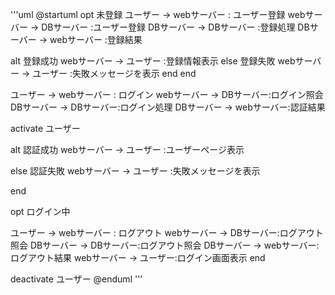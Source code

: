 
'''uml
@startuml
opt 未登録
ユーザー -> webサーバー : ユーザー登録
webサーバー -> DBサーバー :ユーザー登録
DBサーバー -> DBサーバー :登録処理
DBサーバー -> webサーバー :登録結果

alt 登録成功
webサーバー -> ユーザー :登録情報表示
else 登録失敗
webサーバー -> ユーザー :失敗メッセージを表示
end
end


ユーザー -> webサーバー : ログイン
webサーバー -> DBサーバー:ログイン照会
DBサーバー -> DBサーバー:ログイン処理
DBサーバー -> webサーバー:認証結果

activate ユーザー

alt 認証成功
webサーバー -> ユーザー :ユーザーページ表示

else 認証失敗
webサーバー -> ユーザー :失敗メッセージを表示

end


opt ログイン中

ユーザー -> webサーバー : ログアウト
webサーバー -> DBサーバー:ログアウト照会
DBサーバー -> DBサーバー:ログアウト照会
DBサーバー -> webサーバー:ログアウト結果
webサーバー -> ユーザー:ログイン画面表示
end

deactivate ユーザー
@enduml
'''

